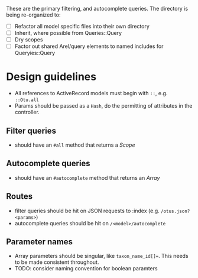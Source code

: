 
These are the primary filtering, and autocomplete queries.  The directory is being re-organized to:

* [ ] Refactor all model specific files into their own directory
* [ ] Inherit, where possible from Queries::Query
* [ ] Dry scopes
* [ ] Factor out shared Arel/query elements to named includes for Queryies::Query

# Design guidelines

* All references to ActiveRecord models must begin with `::`, e.g. `::Otu.all`
* Params should be passed as a `Hash`, do the permitting of attributes in the controller.

## Filter queries

* should have an `#all` method that returns a _Scope_

## Autocomplete queries

* should have an `#autocomplete` method that returns an _Array_ 

## Routes

* filter queries should be hit on JSON requests to :index (e.g. `/otus.json?<params>`)
* autocomplete queries should be hit on `/<model>/autocomplete`

## Parameter names

* Array parameters should be singular, like `taxon_name_id[]=`.  This needs to be made consistent throughout.
* TODO: consider naming convention for boolean paramters



